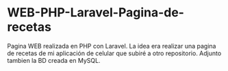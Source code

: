 # WEB-PHP-Laravel-Pagina-de-recetas
Pagina WEB realizada en PHP con Laravel. La idea era realizar una pagina de recetas de mi aplicación de celular que subiré a otro repositorio.
Adjunto tambien la BD creada en MySQL.
